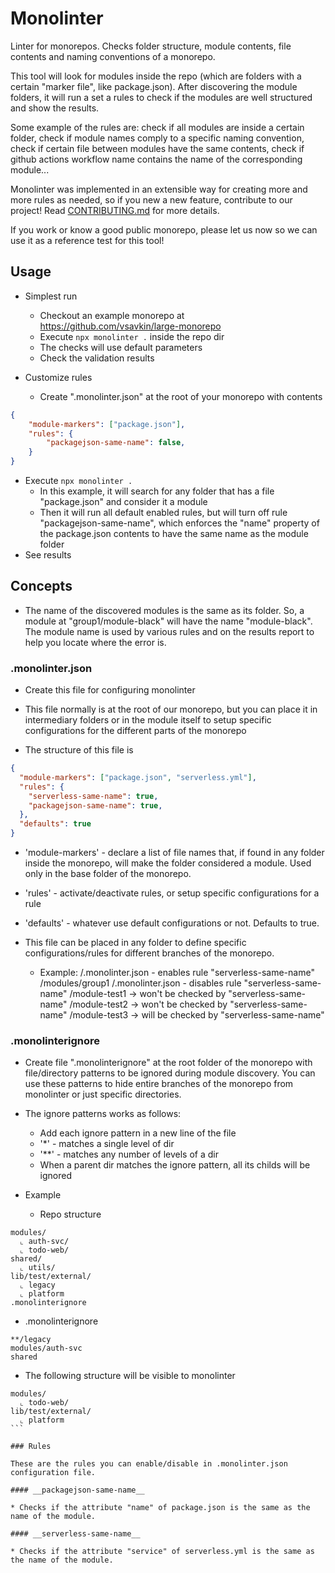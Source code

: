 # Monolinter

Linter for monorepos. Checks folder structure, module contents, file contents and naming conventions of a monorepo.

This tool will look for modules inside the repo (which are folders with a certain "marker file", like package.json). After discovering the module folders, it will run a set a rules to check if the modules are well structured and show the results.

Some example of the rules are: check if all modules are inside a certain folder, check if module names comply to a specific naming convention, check if certain file between modules have the same contents, check if github actions workflow name contains the name of the corresponding module...

Monolinter was implemented in an extensible way for creating more and more rules as needed, so if you new a new feature, contribute to our project! Read [CONTRIBUTING.md](CONTRIBUTING.md) for more details.

If you work or know a good public monorepo, please let us now so we can use it as a reference test for this tool!

## Usage

* Simplest run
  * Checkout an example monorepo at https://github.com/vsavkin/large-monorepo
  * Execute `npx monolinter .` inside the repo dir
  * The checks will use default parameters
  * Check the validation results

* Customize rules
  * Create ".monolinter.json" at the root of your monorepo with contents

```json
{
    "module-markers": ["package.json"],
    "rules": {
        "packagejson-same-name": false,
    }
}
```

  * Execute `npx monolinter .`
    * In this example, it will search for any folder that has a file "package.json" and consider it a module
    * Then it will run all default enabled rules, but will turn off rule "packagejson-same-name", which enforces the "name" property of the package.json contents to have the same name as the module folder
  * See results

## Concepts

* The name of the discovered modules is the same as its folder. So, a module at "group1/module-black" will have the name "module-black". The module name is used by various rules and on the results report to help you locate where the error is.

### __.monolinter.json__

* Create this file for configuring monolinter
* This file normally is at the root of our monorepo, but you can place it in intermediary folders or in the module itself to setup specific configurations for the different parts of the monorepo

* The structure of this file is

```json
{
  "module-markers": ["package.json", "serverless.yml"],
  "rules": {
    "serverless-same-name": true,
    "packagejson-same-name": true,
  },
  "defaults": true
}
```

  * 'module-markers' - declare a list of file names that, if found in any folder inside the monorepo, will make the folder considered a module. Used only in the base folder of the monorepo.
  * 'rules' - activate/deactivate rules, or setup specific configurations for a rule
  * 'defaults' - whatever use default configurations or not. Defaults to true.

* This file can be placed in any folder to define specific configurations/rules for different branches of the monorepo.
  * Example:
        /.monolinter.json - enables rule "serverless-same-name"
        /modules/group1
                       /.monolinter.json - disables rule "serverless-same-name"
                       /module-test1 -> won't be checked by "serverless-same-name"
                       /module-test2 -> won't be checked by "serverless-same-name"
                /module-test3 -> will be checked by "serverless-same-name"


### __.monolinterignore__

* Create file ".monolinterignore" at the root folder of the monorepo with file/directory patterns to be ignored during module discovery. You can use these patterns to hide entire branches of the monorepo from monolinter or just specific directories.

* The ignore patterns works as follows:
  * Add each ignore pattern in a new line of the file
  * '*' - matches a single level of dir
  * '**' - matches any number of levels of a dir
  * When a parent dir matches the ignore pattern, all its childs will be ignored

* Example

  * Repo structure

```
modules/
  ⌞ auth-svc/
  ⌞ todo-web/
shared/
  ⌞ utils/
lib/test/external/
  ⌞ legacy
  ⌞ platform
.monolinterignore
```

  * .monolinterignore

```
**/legacy
modules/auth-svc
shared
```

  * The following structure will be visible to monolinter

````
modules/
  ⌞ todo-web/
lib/test/external/
  ⌞ platform
```

### Rules

These are the rules you can enable/disable in .monolinter.json configuration file.

#### __packagejson-same-name__

* Checks if the attribute "name" of package.json is the same as the name of the module.

#### __serverless-same-name__

* Checks if the attribute "service" of serverless.yml is the same as the name of the module.


